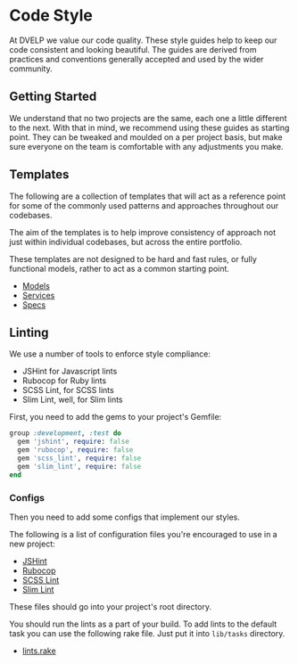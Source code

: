 # Code Style

At DVELP we value our code quality. These style guides help to keep our code
consistent and looking beautiful. The guides are derived from practices and
conventions generally accepted and used by the wider community.

## Getting Started

We understand that no two projects are the same, each one a little different to
the next. With that in mind, we recommend using these guides as starting point.
They can be tweaked and moulded on a per project basis, but make sure everyone
on the team is comfortable with any adjustments you make.

## Templates

The following are a collection of templates that will act as a reference point
for some of the commonly used patterns and approaches throughout our codebases.

The aim of the templates is to help improve consistency of approach not just
within individual codebases, but across the entire portfolio.

These templates are not designed to be hard and fast rules, or fully functional
models, rather to act as a common starting point.

  * [Models](templates/models.md)
  * [Services](templates/services.md)
  * [Specs](templates/specs)

## Linting

We use a number of tools to enforce style compliance:

  * JSHint for Javascript lints
  * Rubocop for Ruby lints
  * SCSS Lint, for SCSS lints
  * Slim Lint, well, for Slim lints

First, you need to add the gems to your project's Gemfile:

```ruby
group :development, :test do
  gem 'jshint', require: false
  gem 'rubocop', require: false
  gem 'scss_lint', require: false
  gem 'slim_lint', require: false
end
```

### Configs

Then you need to add some configs that implement our styles.

The following is a list of configuration files you're encouraged to use in a new
project:

* [JSHint](.jshint.yml)
* [Rubocop](.rubocop.yml)
* [SCSS Lint](.scss-lint.yml)
* [Slim Lint](.slim-lint.yml)

These files should go into your project's root directory.

You should run the lints as a part of your build. To add lints to the default
task you can use the following rake file. Just put it into `lib/tasks`
directory.

* [lints.rake](lints.rake)

